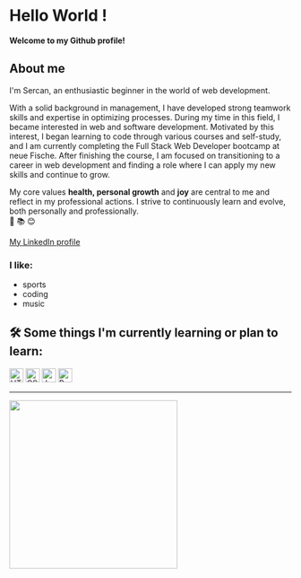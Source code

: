 # Hello World ! 
**Welcome to my Github profile!**


## About me
I'm Sercan, an enthusiastic beginner in the world of web development.

With a solid background in management, I have developed strong teamwork skills and expertise in optimizing processes. During my time in this field, I became interested in web and software development. Motivated by this interest, I began learning to code through various courses and self-study, and I am currently completing the Full Stack Web Developer bootcamp at neue Fische. After finishing the course, I am focused on transitioning to a career in web development and finding a role where I can apply my new skills and continue to grow.

My core values **health, personal growth** and **joy** are central to me and reflect in my professional actions.  I strive to continuously learn and evolve, both personally and professionally.  
🌿 📚 😊


[My LinkedIn profile](https://www.linkedin.com/in/sercan-sebil/)


### I like:
- sports
- coding
- music


## 🛠 Some things I'm currently learning or plan to learn:

<img src="https://img.shields.io/badge/HTML5-282C34?logo=html5&logoColor=E34F26" alt="HTML5 logo" title="HTML5" height="25" />
<img src="https://img.shields.io/badge/CSS3-282C34?logo=css3&logoColor=1572B6" alt="CSS3 logo" title="CSS3" height="25" />
<img src="https://img.shields.io/badge/JavaScript-282C34?logo=javascript&logoColor=F7DF1E" alt="JavaScript logo" title="JavaScript" height="25" />
<img src="https://img.shields.io/badge/React Native-282C34?logo=react&logoColor=61DAFB" alt="React Native logo" title="React Native" height="25" />

---

<img src="https://i.pinimg.com/564x/e4/3b/30/e43b30464e7f8dfd8af62ab84909f436.jpg" width="300" height="300">

